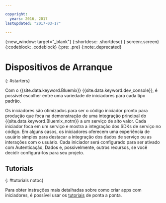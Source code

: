 ```yaml
---

copyright:
  years: 2016, 2017
lastupdated: "2017-03-17"

---
```

{:new_window: target="_blank"}
{:shortdesc: .shortdesc}
{:screen:.screen}
{:codeblock: .codeblock}
{:pre: .pre}
{:note:.deprecated}

# Dispositivos de Arranque
{: #starters}

Com o {{site.data.keyword.Bluemix}} {{site.data.keyword.dev_console}}, é possível escolher entre uma variedade de iniciadores para cada tipo padrão.

Os iniciadores são otimizados para ser o código iniciador pronto para produção que foca na demonstração de uma integração principal do {{site.data.keyword.Bluemix_notm}} a um serviço de alto valor. Cada iniciador
foca em um serviço e mostra a integração dos SDKs de serviço no código. Em alguns casos, os iniciadores oferecem uma experiência de usuário simples para destacar a integração dos dados de serviço ou as interações com o usuário. Cada iniciador será configurado para ser ativado com Autenticação, Dados e, possivelmente, outros recursos, se você decidir configurá-los para seu projeto.


## Tutorials
{: #tutorials notoc}

Para obter instruções mais detalhadas sobre como criar apps com iniciadores, é possível usar os [tutoriais](tutorials.html) de ponta a ponta.
